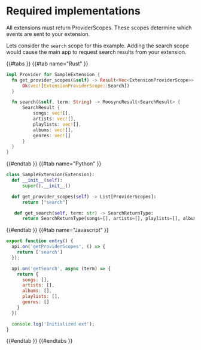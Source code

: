 # Required implementations

All extensions must return ProviderScopes. These scopes determine which events are sent to your extension.

Lets consider the `search` scope for this example. Adding the search scope would cause the main app to request search results from your extension.

{{#tabs }}
{{#tab name="Rust" }}
  ```rust
  impl Provider for SampleExtension {
    fn get_provider_scopes(&self) -> Result<Vec<ExtensionProviderScope>> {
        Ok(vec![ExtensionProviderScope::Search])
    }

    fn search(&self, term: String) -> MoosyncResult<SearchResult> {
        SearchResult {
            songs: vec![],
            artists: vec![],
            playlists: vec![],
            albums: vec![],
            genres: vec![]
        }
    }
  }
  ```

{{#endtab }}
{{#tab name="Python" }}
  ```python
  class SampleExtension(Extension):
    def __init__(self):
        super().__init__()

    def get_provider_scopes(self) -> List[ProviderScopes]:
        return ["search"]

     def get_search(self, term: str) -> SearchReturnType:
        return SearchReturnType(songs=[], artists=[], playlists=[], albums=[], genres=[])
  ```
{{#endtab }}
{{#tab name="Javascript" }}
```javascript
export function entry() {
  api.on('getProviderScopes', () => {
    return ['search']
  });

  api.on('getSearch', async (term) => {
    return {
      songs: [],
      artists: [],
      albums: [],
      playlists: [],
      genres: []
    }
  })

  console.log('Initialized ext');
}
```
{{#endtab }}
{{#endtabs }}
